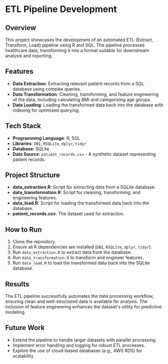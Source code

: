# ETL Pipeline Development

## Overview
This project showcases the development of an automated ETL (Extract, Transform, Load) pipeline using R and SQL. The pipeline processes healthcare data, transforming it into a format suitable for downstream analysis and reporting.

## Features
- **Data Extraction**: Extracting relevant patient records from a SQL database using complex queries.
- **Data Transformation**: Cleaning, transforming, and feature engineering of the data, including calculating BMI and categorizing age groups.
- **Data Loading**: Loading the transformed data back into the database with indexing for optimized querying.

## Tech Stack
- **Programming Language**: R, SQL
- **Libraries**: `DBI`, `RSQLite`, `dplyr`, `tidyr`
- **Database**: SQLite
- **Data Source**: `patient_records.csv` - A synthetic dataset representing patient records.

## Project Structure
- **data_extraction.R**: Script for extracting data from a SQLite database.
- **data_transformation.R**: Script for cleaning, transforming, and engineering features.
- **data_load.R**: Script for loading the transformed data back into the database.
- **patient_records.csv**: The dataset used for extraction.

## How to Run
1. Clone the repository.
2. Ensure all R dependencies are installed (`DBI`, `RSQLite`, `dplyr`, `tidyr`).
3. Run `data_extraction.R` to extract data from the database.
4. Run `data_transformation.R` to transform and engineer features.
5. Run `data_load.R` to load the transformed data back into the SQLite database.

## Results
The ETL pipeline successfully automates the data processing workflow, ensuring clean and well-structured data is available for analysis. The inclusion of feature engineering enhances the dataset's utility for predictive modeling.

## Future Work
- Extend the pipeline to handle larger datasets with parallel processing.
- Implement error handling and logging for robust ETL processes.
- Explore the use of cloud-based databases (e.g., AWS RDS) for scalability.
